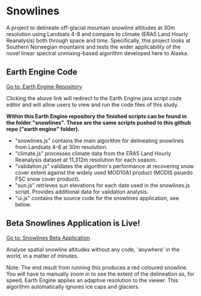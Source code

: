 # Snowlines
A project to delineate off-glacial mountain snowline altitudes at 30m resolution using Landsats 4-8 and compare to climate (ERA5 Land Hourly Reanalysis) both through space and time. Specifically, this project looks at Southern Norwegian mountains and tests the wider applicability of the novel linear spectral unmixing-based algorithm developed here to Alaska. 

## Earth Engine Code
[Go to: Earth Engine Repository](https://code.earthengine.google.com/?accept_repo=users/lauriequincey/snowlines)

Clicking the above link will redirect to the Earth Engine java script code editor and will allow users to view and run the code files of this study.

**Within this Earth Engine repository the finished scripts can be found in the folder "snowlines". These are the same scripts pushed to this github repo ("earth engine" folder).**

- "snowlines.js" contains the main algorithm for delineating snowlines from Landsats 4-8 at 30m resolution.
- "climate.js" processes climate data from the ERA5 Land Hourly Reanalysis dataset at 11,312m resolution for each season.
- "validation.js" validates the algorithm's performance at recovering snow cover extent against the widely used MOD10A1 product (MODIS psuedo FSC snow cover product).
- "sun.js" retrieves sun elevations for each date used in the snowlines.js script. Provides additional data for validation analysis.
- "ui.js" contains the source code for the snowlines application, see below. 

## Beta Snowlines Application is Live!
[Go to: Snowlines Beta Application](https://lauriequincey.users.earthengine.app/view/snowlines-beta)

Analyse spatial snowline altitudes without any code, 'anywhere' in the world, in a matter of minutes.

Note: The end result from running this produces a red coloured snowline. You will have to manually zoom in to see the extent of the delineation as, for speed, Earth Engine applies an adaptive resolution to the viewer. This algorithm automatically ignores ice caps and glaciers.
